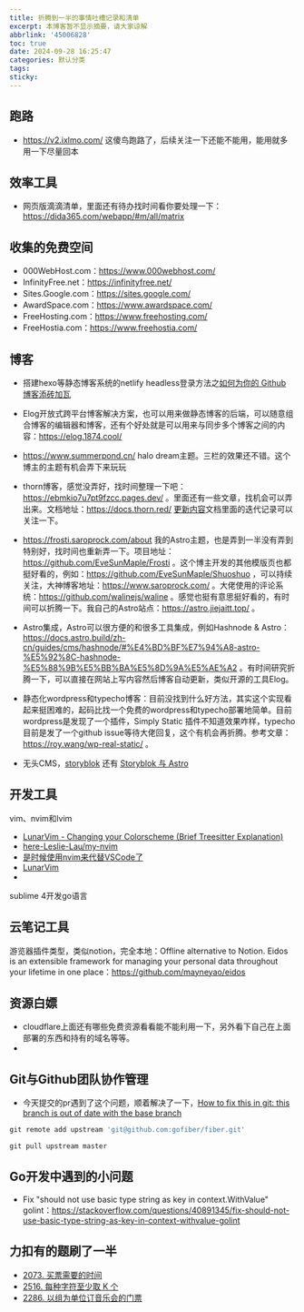 ```yaml
---
title: 折腾到一半的事情吐槽记录和清单
excerpt: 本博客暂不显示摘要，请大家谅解
abbrlink: '45006828'
toc: true
date: 2024-09-28 16:25:47
categories: 默认分类
tags:
sticky:
---
```


## 跑路

- https://v2.ixlmo.com/  这傻鸟跑路了，后续关注一下还能不能用，能用就多用一下尽量回本


## 效率工具

- 网页版滴滴清单，里面还有待办找时间看你要处理一下：https://dida365.com/webapp/#m/all/matrix


## 收集的免费空间

- 000WebHost.com：https://www.000webhost.com/
- InfinityFree.net：https://infinityfree.net/
- Sites.Google.com：https://sites.google.com/
- AwardSpace.com：https://www.awardspace.com/
- FreeHosting.com：https://www.freehosting.com/
- FreeHostia.com：https://www.freehostia.com/


## 博客

- 搭建hexo等静态博客系统的netlify headless登录方法之[如何为你的 Github 博客添砖加瓦](https://cloud.tencent.com/developer/article/1607002?areaSource=102001.3&traceId=ppt_zCcpxfH_FAJQkd_jk)
- Elog开放式跨平台博客解决方案，也可以用来做静态博客的后端，可以随意组合博客的编辑器和博客，还有个好处就是可以用来与同步多个博客之间的内容：https://elog.1874.cool/
- https://www.summerpond.cn/ halo dream主题。三栏的效果还不错。这个博主的主题有机会弄下来玩玩
- thorn博客，感觉没弄好，找时间整理一下吧：https://ebmkio7u7pt9fzcc.pages.dev/ 。里面还有一些文章，找机会可以弄出来。文档地址：https://docs.thorn.red/ [更新内容](https://changelog.thorn.red/)文档里面的迭代记录可以关注一下。
- https://frosti.saroprock.com/about 我的Astro主题，也是弄到一半没有弄到特别好，找时间也重新弄一下。项目地址：https://github.com/EveSunMaple/Frosti 。这个博主开发的其他模版页也都挺好看的，例如：https://github.com/EveSunMaple/Shuoshuo ，可以持续关注，大神博客地址：https://www.saroprock.com/ 。大佬使用的评论系统：https://github.com/walinejs/waline 。感觉也挺有意思挺好看的，有时间可以折腾一下。我自己的Astro站点：https://astro.jiejaitt.top/ 。
- Astro集成，Astro可以很方便的和很多工具集成，例如Hashnode & Astro：https://docs.astro.build/zh-cn/guides/cms/hashnode/#%E4%BD%BF%E7%94%A8-astro-%E5%92%8C-hashnode-%E5%88%9B%E5%BB%BA%E5%8D%9A%E5%AE%A2 。有时间研究折腾一下，可以直接在网站上写内容然后博客自动更新，类似开源的工具Elog。 

- 静态化wordpress和typecho博客：目前没找到什么好方法，其实这个实现看起来挺困难的，起码比找一个免费的wordpress和typecho部署地简单。目前wordpress是发现了一个插件，Simply Static 插件不知道效果咋样，typecho目前是发了一个github issue等待大佬回复，这个有机会再折腾。参考文章：https://roy.wang/wp-real-static/ 。

- 无头CMS，[storyblok](https://www.storyblok.com/) 还有 [Storyblok 与 Astro](https://docs.astro.build/zh-cn/guides/cms/storyblok/) 

## 开发工具

vim、nvim和lvim

- [LunarVim - Changing your Colorscheme (Brief Treesitter Explanation)](https://www.youtube.com/watch?app=desktop&si=yJIZFbpDdPnnGZIh&embeds_referring_euri=https%3A%2F%2Fwww.lunarvim.org%2F&source_ve_path=MzY4NDIsMTM5MTE3LDI4NjY0LDE2NDUwNg&feature=emb_share&v=OOr1qM17Lds)
- [here-Leslie-Lau/my-nvim](https://github.com/here-Leslie-Lau/my-nvim)
- [是时候使用nvim来代替VSCode了](https://juejin.cn/post/7082662579147341831)
- [LunarVim](https://www.lunarvim.org/zh-Hans/)
- []()


sublime 4开发go语言


## 云笔记工具

游览器插件类型，类似notion，完全本地：Offline alternative to Notion. Eidos is an extensible framework for managing your personal data throughout your lifetime in one place：https://github.com/mayneyao/eidos

## 资源白嫖

- cloudflare上面还有哪些免费资源看看能不能利用一下，另外看下自己在上面部署的东西和持有的域名等等。
- 


## Git与Github团队协作管理

- 今天提交的pr遇到了这个问题，顺着解决了一下，[How to fix this in git: this branch is out of date with the base branch](https://stackoverflow.com/questions/53712930/how-to-fix-this-in-git-this-branch-is-out-of-date-with-the-base-branch)

```go
git remote add upstream 'git@github.com:gofiber/fiber.git'

git pull upstream master
```


## Go开发中遇到的小问题

- Fix "should not use basic type string as key in context.WithValue" golint：https://stackoverflow.com/questions/40891345/fix-should-not-use-basic-type-string-as-key-in-context-withvalue-golint





## 力扣有的题刷了一半

- [2073. 买票需要的时间](https://leetcode.cn/problems/time-needed-to-buy-tickets/description/)
- [2516. 每种字符至少取 K 个](https://leetcode.cn/problems/take-k-of-each-character-from-left-and-right/description/)
- [2286. 以组为单位订音乐会的门票](https://leetcode.cn/problems/booking-concert-tickets-in-groups/description/)

